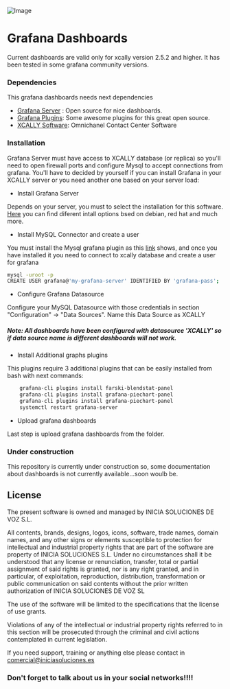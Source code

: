 ![Image](https://www.iniciasoluciones.es/wp-content/uploads/2019/04/Logo_Inicia_2018.png)

# Grafana Dashboards

Current dashboards are valid only for xcally version 2.5.2 and higher. It has been tested in some grafana community versions.

### Dependencies

This grafana dashboards needs next dependencies

* [Grafana Server](https://grafana.com/) : Open source for nice dashboards.
* [Grafana Plugins](https://grafana.com/grafana/plugins/): Some awesome plugins for this great open source.
* [XCALLY Software](https://www.xcally.com/): Omnichanel Contact Center Software

### Installation

Grafana Server must have access to XCALLY database (or replica) so you'll need to open firewall ports and configure Mysql to accept connections from grafana. You'll have to decided by yourself if you can install Grafana in your XCALLY server or you need another one based on your server load:

 - Install Grafana Server

Depends on your server, you must to select the installation for this software. [Here](https://grafana.com/grafana/download?pg=get&plcmt=selfmanaged-box1-cta1) you can find diferent intall options bsed on debian, red hat and much more.

 - Install MySQL Connector and create a user

You must install the Mysql grafana plugin as this [link](https://grafana.com/grafana/plugins/mysql/) shows, and once you have installed it you need to connect to xcally database and create a user for grafana 

```sh
mysql -uroot -p
CREATE USER grafana@'my-grafana-server' IDENTIFIED BY 'grafana-pass';
```

 - Configure Grafana Datasource

Configure your MySQL Datasource with those credentials in section "Configuration" -> "Data Sources". Name this Data Source as XCALLY

##### Note: All dashboards have been configured with datasource 'XCALLY' so if data source name is different dashboards will not work.

 - Install Additional graphs plugins

This plugins require 3 additional plugins that can be easily installed from bash with next commands:

```sh
	grafana-cli plugins install farski-blendstat-panel
	grafana-cli plugins install grafana-piechart-panel
	grafana-cli plugins install grafana-piechart-panel
	systemctl restart grafana-server
```

- Upload grafana dashboards

Last step is upload grafana dashboards from the folder.

### Under construction

This repository is currently under construction so, some documentation about dashboards is not currently available...soon woulb be.


License
-----------

The present software is owned and managed by INICIA SOLUCIONES DE VOZ S.L.

All contents, brands, designs, logos, icons, software, trade names, domain names, and any other signs or elements susceptible to protection for intellectual and industrial property rights that are part of the software are property of INICIA SOLUCIONES S.L.
Under no circumstances shall it be understood that any license or renunciation, transfer, total or partial assignment of said rights is granted, nor is any right granted, and in particular, of exploitation, reproduction, distribution, transformation or public communication on said contents without the prior written authorization of INICIA SOLUCIONES DE VOZ SL

The use of the software will be limited to the specifications that the license of use grants.

Violations of any of the intellectual or industrial property rights referred to in this section will be prosecuted through the criminal and civil actions contemplated in current legislation.

If you need support, training or anything else please contact in comercial@iniciasoluciones.es


### Don't forget to talk about us in your social networks!!!!